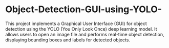 # Object-Detection-GUI-using-YOLO-
This project implements a Graphical User Interface (GUI) for object detection using the YOLO (You Only Look Once) deep learning model. It allows users to open an image file and performs real-time object detection, displaying bounding boxes and labels for detected objects.
